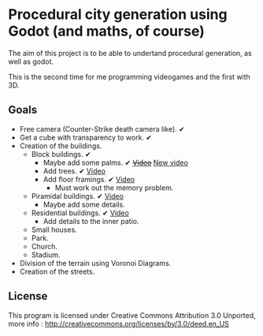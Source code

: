 Procedural city generation using Godot (and maths, of course)
=======================================================

The aim of this project is to be able to undertand procedural generation, as well as godot.

This is the second time for me programming videogames and the first with 3D.

Goals
-----------
* Free camera (Counter-Strike death camera like). ✔
* Get a cube with transparency to work. ✔
* Creation of the buildings.
  * Block buildings. ✔
    * Maybe add some palms. ✔ ~~[Video](http://youtu.be/ZoA9LGPK1aw)~~ [New video](http://youtu.be/KuFNl1qacbk)
    * Add trees. ✔ [Video](http://youtu.be/gRwZTo4Th4g)
    * Add floor framings. ✔ [Video](http://youtu.be/Sr2Ef5iaPls)
      * Must work out the memory problem.
  * Piramidal buildings. ✔ [Video](http://youtu.be/2TflFoWQHJs)
    * Maybe add some details.
  * Residential buildings. ✔ [Video](http://youtu.be/bdShgGLUZZk)
    * Add details to the inner patio.
  * Small houses.
  * Park.
  * Church.
  * Stadium.
* Division of the terrain using Voronoi Diagrams.
* Creation of the streets.

License
--------

This program is licensed under Creative Commons Attribution 3.0 Unported, more info : 
http://creativecommons.org/licenses/by/3.0/deed.en_US